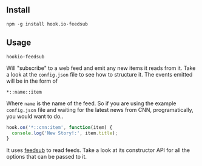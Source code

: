 Install
------------

    npm -g install hook.io-feedsub


Usage
------------------

    hookio-feedsub

Will "subscribe" to a web feed and emit any new items it reads from it. Take a look at the `config.json` file to see how to structure it. The events emitted will be in the form of

`*::name::item`

Where `name` is the name of the feed. So if you are using the example `config.json` file and waiting for the latest news from CNN, programatically, you would want to do..

```javascript
hook.on('*::cnn:item', function(item) {
  console.log('New Story!:', item.title);
}
```

It uses [feedsub](https://github.com/fent/node-feedsub) to read feeds. Take a look at its constructor API for all the options that can be passed to it.
